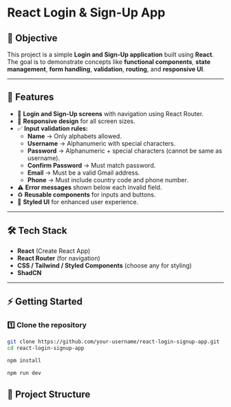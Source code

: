 # React Login & Sign-Up App  

## 📌 Objective  
This project is a simple **Login and Sign-Up application** built using **React**. The goal is to demonstrate concepts like **functional components**, **state management**, **form handling**, **validation**, **routing**, and **responsive UI**.  

---

## 🚀 Features  
- 🔑 **Login and Sign-Up screens** with navigation using React Router.  
- 📱 **Responsive design** for all screen sizes.  
- ✅ **Input validation rules:**  
  - **Name** → Only alphabets allowed.  
  - **Username** → Alphanumeric with special characters.  
  - **Password** → Alphanumeric + special characters (cannot be same as username).  
  - **Confirm Password** → Must match password.  
  - **Email** → Must be a valid Gmail address.  
  - **Phone** → Must include country code and phone number.  
- ⚠️ **Error messages** shown below each invalid field.  
- ♻️ **Reusable components** for inputs and buttons.  
- 🎨 **Styled UI** for enhanced user experience.  

---

## 🛠️ Tech Stack  
- **React** (Create React App)  
- **React Router** (for navigation)  
- **CSS / Tailwind / Styled Components** (choose any for styling)  
- **ShadCN**  

---



## ⚡ Getting Started  

### 1️⃣ Clone the repository  
```bash
git clone https://github.com/your-username/react-login-signup-app.git
cd react-login-signup-app

npm install

npm run dev

```


## 📂 Project Structure  
